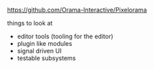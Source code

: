 https://github.com/Orama-Interactive/Pixelorama

things to look at
- editor tools (tooling for the editor)
- plugin like modules
- signal driven UI
- testable subsystems